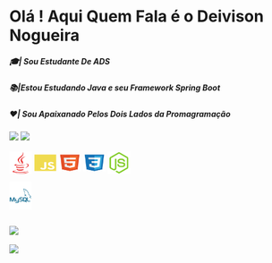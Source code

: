 <h1> Olá ! Aqui Quem Fala  é o Deivison Nogueira </h1>

<div>  
  <h5> 🎓| Sou Estudante De ADS </h5>
  <h5>  📚|Estou Estudando Java e seu Framework Spring Boot </h5>
  <h5>  ❤️| Sou Apaixanado Pelos Dois Lados da Promagramação  </h5>
</div>
       



<div>
   <img height="180em" src="https://github-readme-stats.vercel.app/api?username=Deivisonnogueira01&show_icons=true&theme=dark&include_all_commits=true&count_private=true"/>
  <img height="180em" src="https://github-readme-stats.vercel.app/api/top-langs/?username=Deivisonnogueira01&layout=compact&langs_count=7&theme=dark"/>
</div>
  
  <div style="display: inline_block"><br>
  
   <img align="center" alt="Deivison-Java" height="40" width="40" src="https://raw.githubusercontent.com/devicons/devicon/master/icons/java/java-plain.svg">
  
  <img align="center" alt="Deivison-Js" height="30" width="40" src="https://raw.githubusercontent.com/devicons/devicon/master/icons/javascript/javascript-plain.svg">
  
  <img align="center" alt="Deivison-HTML" height="30" width="40" src="https://raw.githubusercontent.com/devicons/devicon/master/icons/html5/html5-original.svg">
  
  <img align="center" alt="Deivison-CSS" height="30" width="40" src="https://raw.githubusercontent.com/devicons/devicon/master/icons/css3/css3-original.svg">
  
   <img align="center" alt="Deivison-Java" height="40" width="40" src="https://raw.githubusercontent.com/devicons/devicon/master/icons/nodejs/nodejs-plain.svg">
  
  <img align="center" alt="Deivison-My" height="50" width="40"
src="https://raw.githubusercontent.com/devicons/devicon/master/icons/mysql/mysql-plain-wordmark.svg">       
  
  
  
 
</div>
       
##
    
<div> 
  <a href="https://instagram.com/deivison_nogueira01" target="_blank"><img src="https://img.shields.io/badge/-Instagram-%23E4405F?style=for-the-badge&logo=instagram&logoColor=white" target="_blank"></a>
  
  <a href="https://www.linkedin.com/in/deivison-nogueira-95961820a/" target="_blank"><img src="https://img.shields.io/badge/-LinkedIn-%230077B5?style=for-the-badge&logo=linkedin&logoColor=white" target="_blank"></a> 
  
  
